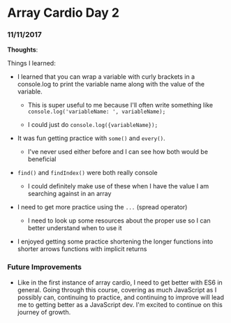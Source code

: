 # Array Cardio Day 2

### 11/11/2017

**Thoughts**:

Things I learned:

- I learned that you can wrap a variable with curly brackets in a console.log to print the variable name along with the value of the variable.

  - This is super useful to me because I'll often write something like `console.log('variableName: ', variableName);`

  - I could just do `console.log({variableName});`

- It was fun getting practice with `some()` and `every()`.

  - I've never used either before and I can see how both would be beneficial

- `find()` and `findIndex()` were both really console

  - I could definitely make use of these when I have the value I am searching against in an array

- I need to get more practice using the `...` (spread operator)

  - I need to look up some resources about the proper use so I can better understand when to use it

- I enjoyed getting some practice shortening the longer functions into shorter arrows functions with implicit returns

### Future Improvements

- Like in the first instance of array cardio, I need to get better with ES6 in general. Going through this course, covering as much JavaScript as I possibly can, continuing to practice, and continuing to improve will lead me to getting better as a JavaScript dev. I'm excited to continue on this journey of growth.
